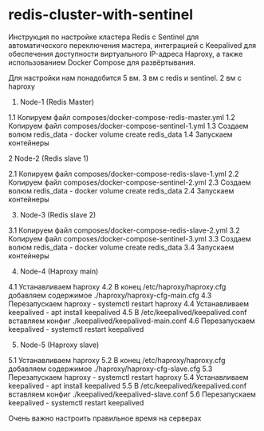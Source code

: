 # redis-cluster-with-sentinel
Инструкция по настройке кластера Redis с Sentinel для автоматического переключения мастера, интеграцией с Keepalived для обеспечения доступности виртуального IP-адреса Haproxy, а также использованием Docker Compose для развёртывания.

Для настройки нам понадобится 5 вм. 
3 вм с redis и sentinel. 2 вм с haproxy

1. Node-1 (Redis Master) 

1.1 Копируем файл composes/docker-compose-redis-master.yml 
1.2 Копируем файл composes/docker-compose-sentinel-1.yml
1.3 Cоздаем волюм redis_data - docker volume create redis_data 
1.4 Запускаем контейнеры

2 Node-2 (Redis slave 1)

2.1 Копируем файл composes/docker-compose-redis-slave-1.yml 
2.2 Копируем файл composes/docker-compose-sentinel-2.yml
2.3 Cоздаем волюм redis_data - docker volume create redis_data
2.4 Запускаем контейнеры


3. Node-3 (Redis slave 2)

3.1 Копируем файл composes/docker-compose-redis-slave-2.yml 
3.2 Копируем файл composes/docker-compose-sentinel-3.yml
3.3 Cоздаем волюм redis_data - docker volume create redis_data
3.4 Запускаем контейнеры


4. Node-4 (Haproxy main)

4.1 Устанавливаем haproxy 
4.2 В конец /etc/haproxy/haproxy.cfg добавляем содержимое ./haproxy/haproxy-cfg-main.cfg
4.3 Перезапускаем haproxy - systemctl restart haproxy
4.4 Устанавливаем keepalived -  apt install keepalived
4.5 В /etc/keepalived/keepalived.conf вставляем конфиг ./keepalived/keepalived-main.conf
4.6 Перезапускаем keepalived -  systemctl restart keepalived

5. Node-5 (Haproxy slave)

5.1 Устанавливаем haproxy 
5.2 В конец /etc/haproxy/haproxy.cfg добавляем содержимое ./haproxy/haproxy-cfg-slave.cfg
5.3 Перезапускаем haproxy - systemctl restart haproxy
5.4 Устанавливаем keepalived -  apt install keepalived
5.5 В /etc/keepalived/keepalived.conf вставляем конфиг ./keepalived/keepalived-slave.conf
5.6 Перезапускаем keepalived -  systemctl restart keepalived


Очень важно настроить правильное время на серверах